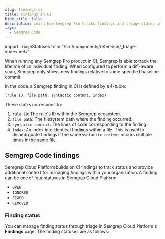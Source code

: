 ```yaml
---
slug: findings-ci
title: Findings in CI
hide_title: false
description: Learn how Semgrep Pro tracks findings and triage states in CI pipelines.
tags:
  - Semgrep Code
---
```


import TriageStatuses from "/src/components/reference/_triage-states.mdx"

When running any Semgrep Pro product in CI, Semgrep is able to track the lifetime of an individual finding. When configured to perform a diff-aware scan, Semgrep only shows new findings relative to some specified baseline commit.

In the code, a Semgrep finding in CI is defined by a 4-tuple:

```
(rule ID, file path, syntactic context, index)
```

These states correspond to:

1. `rule ID`: The rule's ID within the Semgrep ecosystem.
1. `file path`: The filesystem path where the finding occurred.
1. `syntactic context`: The lines of code corresponding to the finding.
1. `index`: An index into identical findings within a file. This is used to disambiguate findings if the same `syntactic context` occurs multiple times in the same file.

## Semgrep Code findings 

Semgrep Cloud Platform builds on CI findings to track status and provide additional context for managing findings within your organization. A finding can be one of four statuses in Semgrep Cloud Platform:

* `OPEN`
* `IGNORED`
* `FIXED`
* `REMOVED`

### Finding status

You can manage finding status through triage in Semgrep Cloud Platform's **Findings** page. The finding statuses are as follows:

<TriageStatuses />
